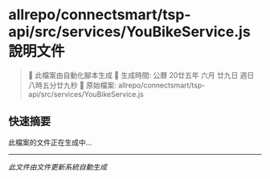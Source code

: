 # allrepo/connectsmart/tsp-api/src/services/YouBikeService.js 說明文件

> 🚧 此檔案由自動化腳本生成
> 📅 生成時間: 公曆 20廿五年 六月 廿九日 週日 八時五分廿九秒
> 📂 原始檔案: allrepo/connectsmart/tsp-api/src/services/YouBikeService.js

## 快速摘要
此檔案的文件正在生成中...

<!-- 實際使用時，這裡會是 Claude Code 生成的完整文件內容 -->

---
*此文件由文件更新系統自動生成*
